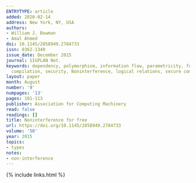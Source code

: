```yaml
---
ENTRYTYPE: article
added: 2020-02-14
address: New York, NY, USA
authors:
- William J. Bowman
- Amal Ahmed
doi: 10.1145/2858949.2784733
issn: 0362-1340
issue_date: December 2015
journal: SIGPLAN Not.
keywords: dependency, polymorphism, information flow, parametricity, fully abstract
  compilation, security, Noninterference, logical relations, secure compilation
layout: paper
month: August
number: '9'
numpages: '13'
pages: 101-113
publisher: Association for Computing Machinery
read: false
readings: []
title: Noninterference for free
url: https://doi.org/10.1145/2858949.2784733
volume: '50'
year: 2015
topics:
- types
notes:
- non-interference
---
```


{% include links.html %}
